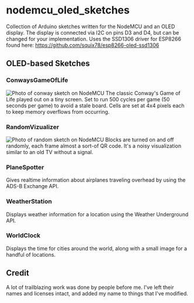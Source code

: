 # nodemcu_oled_sketches
Collection of Arduino sketches written for the NodeMCU and an OLED display. The display is connected via I2C on pins D3 and D4, but can be changed for your implementation. Uses the SSD1306 driver for ESP8266 found here: https://github.com/squix78/esp8266-oled-ssd1306

## OLED-based Sketches
### ConwaysGameOfLife
![Photo of conway sketch on NodeMCU](https://github.com/ckuzma/nodemcu_oled_sketches/blob/master/photos/conway.jpg)
The classic Conway's Game of Life played out on a tiny screen. Set to run 500 cycles per game (50 seconds per game) to avoid a stale board. Cells are set at 4x4 pixels each to keep memory overflows from occurring.

### RandomVizualizer
![Photo of random sketch on NodeMCU](https://github.com/ckuzma/nodemcu_oled_sketches/blob/master/photos/random.jpg)
Blocks are turned on and off randomly, each frame almost a sort-of QR code. It's a noisy visualization similar to an old TV without a signal.

### PlaneSpotter
Gives realtime information about airplanes traveling overhead by using the ADS-B Exchange API.

### WeatherStation
Displays weather information for a location using the Weather Underground API.

### WorldClock
Displays the time for cities around the world, along with a small image for a handful of locations.

## Credit
A lot of trailblazing work was done by people before me. I've left their names and licenses intact, and added my name to things that I've modified.
